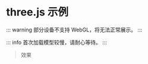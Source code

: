 <script setup>
  import BlackHole from '../components/BlackHole/index.vue'
</script>

# three.js 示例

::: warning
部分设备不支持 WebGL，将无法正常展示。
:::

::: info
首次加载模型较慢，请耐心等待。
:::

> 效果

<BlackHole />

